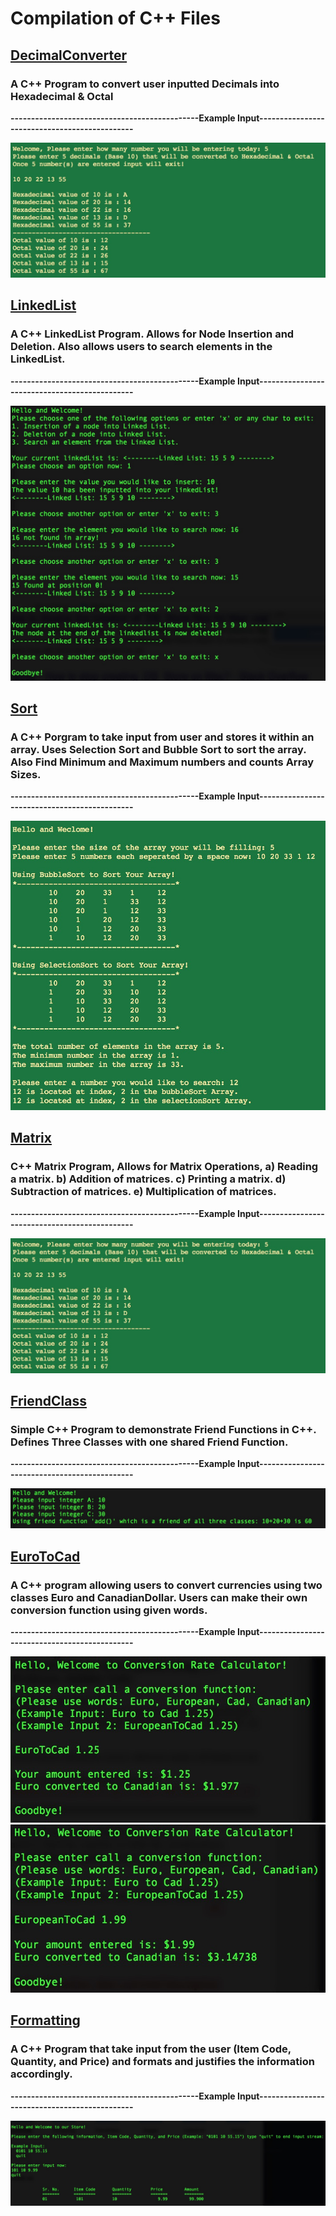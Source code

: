 # Compilation of C++ Files

## [DecimalConverter](https://github.com/AlisikanderAhmed/C-Plus-Plus/tree/master/DecimalConverter) 
### A C++ Program to convert user inputted Decimals into Hexadecimal & Octal 
**----------------------------------------------Example Input----------------------------------------------**

![Alt text](https://github.com/AlisikanderAhmed/C-Plus-Plus/blob/master/Images/HexToDec.jpg)

## [LinkedList](https://github.com/AlisikanderAhmed/C-Plus-Plus/blob/master/LinkedList/) 
### A C++ LinkedList Program. Allows for Node Insertion and Deletion. Also allows users to search elements in the LinkedList. 
**----------------------------------------------Example Input----------------------------------------------**

![Alt text](https://github.com/AlisikanderAhmed/C-Plus-Plus/blob/master/Images/LinkedList.jpg)

## [Sort](https://github.com/AlisikanderAhmed/C-Plus-Plus/tree/master/Sort) 
### A C++ Porgram to take input from user and stores it within an array. Uses Selection Sort and Bubble Sort to sort the array. Also Find Minimum and Maximum numbers and counts Array Sizes.
**----------------------------------------------Example Input----------------------------------------------**

![Alt text](https://github.com/AlisikanderAhmed/C-Plus-Plus/blob/master/Images/Sort.jpg)

## [Matrix](https://github.com/AlisikanderAhmed/C-Plus-Plus/tree/master/Matrix) 
### C++ Matrix Program, Allows for Matrix Operations, a) Reading a matrix. b) Addition of matrices. c) Printing a matrix. d) Subtraction of matrices. e) Multiplication of matrices.
**----------------------------------------------Example Input----------------------------------------------**

![Alt text](https://github.com/AlisikanderAhmed/C-Plus-Plus/blob/master/Images/HexToDec.jpg)

## [FriendClass](https://github.com/AlisikanderAhmed/C-Plus-Plus/tree/master/FriendClass) 
### Simple C++ Program to demonstrate Friend Functions in C++. Defines Three Classes with one shared Friend Function.  
**----------------------------------------------Example Input----------------------------------------------**

![Alt text](https://github.com/AlisikanderAhmed/C-Plus-Plus/blob/master/Images/FriendFunction.jpg)

## [EuroToCad](https://github.com/AlisikanderAhmed/C-Plus-Plus/tree/master/EuroToCad) 
### A C++ program allowing users to convert currencies using two classes Euro and CanadianDollar. Users can make their own conversion function using given words.
**----------------------------------------------Example Input----------------------------------------------**

![Alt text](https://github.com/AlisikanderAhmed/C-Plus-Plus/blob/master/Images/EuroToCad.jpg)
![Alt text](https://github.com/AlisikanderAhmed/C-Plus-Plus/blob/master/Images/EuroToCad2.jpg)

## [Formatting](https://github.com/AlisikanderAhmed/C-Plus-Plus/tree/master/Formatting) 
### A C++ Program that take input from the user (Item Code, Quantity, and Price) and formats and justifies the information accordingly.
**----------------------------------------------Example Input----------------------------------------------**

![Alt text](https://github.com/AlisikanderAhmed/C-Plus-Plus/blob/master/Images/Formatting.jpg)
